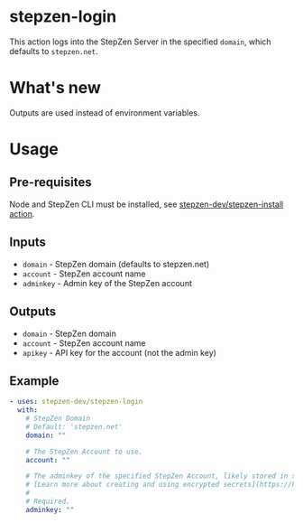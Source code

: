 # stepzen-login

This action logs into the StepZen Server in the specified `domain`, which defaults to `stepzen.net`.

# What's new

Outputs are used instead of environment variables.

# Usage

## Pre-requisites

Node and StepZen CLI must be installed, see [stepzen-dev/stepzen-install action](https://github.com/stepzen-dev/stepzen-install/blob/main/README.md).

## Inputs

- `domain` - StepZen domain (defaults to stepzen.net)
- `account` - StepZen account name
- `adminkey` - Admin key of the StepZen account

## Outputs

- `domain` - StepZen domain
- `account` - StepZen account name
- `apikey` - API key for the account (not the admin key)

## Example

<!-- start usage -->

```yaml
- uses: stepzen-dev/stepzen-login
  with:
    # StepZen Domain
    # Default: 'stepzen.net'
    domain: ""

    # The StepZen Account to use.
    account: ""

    # The adminkey of the specified StepZen Account, likely stored in secrets
    # [Learn more about creating and using encrypted secrets](https://help.github.com/en/actions/automating-your-workflow-with-github-actions/creating-and-using-encrypted-secrets)
    #
    # Required.
    adminkey: ""
```

<!-- end usage -->
